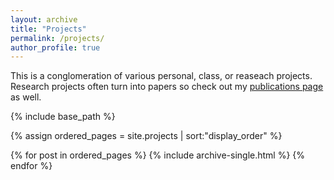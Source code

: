 ```yaml
---
layout: archive
title: "Projects"
permalink: /projects/
author_profile: true
---
```



This is a conglomeration of various personal, class, or reaseach projects. Research projects often turn into papers so check out my [publications page](https://curtiscjohnson.github.io/publications/) as well.

<!-- More project pages are to come:

  * Apollo CSM Simulation
  * MRAC Notebook
  * RRT obstacle avoidance with Baxter
  * MuJoCo modeling
  * Mars Rover Arm Design
  * Fixed Wing UAV Simulator
  * DH Parameter Optimization -->

<!-- <nbsp> -->

{% include base_path %}

{% assign ordered_pages = site.projects | sort:"display_order" %}

{% for post in ordered_pages %}
  {% include archive-single.html %}
{% endfor %}
